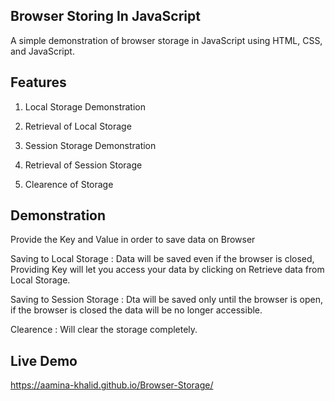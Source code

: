 ## Browser Storing In JavaScript

A simple demonstration of browser storage in JavaScript using HTML, CSS, and JavaScript.

## Features

 1. Local Storage Demonstration

 2. Retrieval of Local Storage

 3. Session Storage Demonstration

4. Retrieval of Session Storage

5. Clearence of Storage

## Demonstration

Provide the Key and Value in order to save data on Browser

Saving to Local Storage :
Data will be saved even if the browser is closed, Providing Key will let you access your data by clicking on Retrieve data from Local Storage.

Saving to Session Storage :
Dta will be saved only until the browser is open, if the browser is closed the data will be no longer accessible.

Clearence :
Will clear the storage completely.

## Live Demo

https://aamina-khalid.github.io/Browser-Storage/
